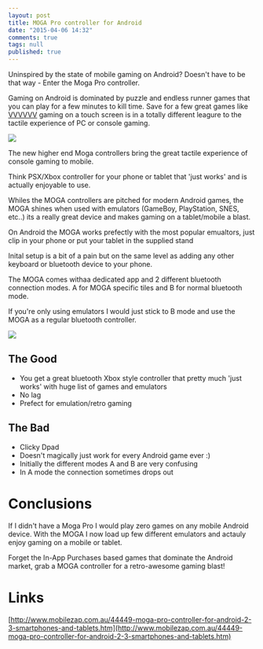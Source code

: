 ```yaml
---
layout: post
title: MOGA Pro controller for Android
date: "2015-04-06 14:32"
comments: true
tags: null
published: true
---
```


Uninspired by the state of mobile gaming on Android? Doesn't have to be that way - Enter the Moga Pro controller.

Gaming on Android is dominated by puzzle and endless runner games that you can play for a few minutes to kill time. Save for a few great games like [VVVVVV](https://play.google.com/store/apps/details?id=air.com.distractionware.vvvvvvmobile&hl=en) gaming on a touch screen is in a totally different leagure to the tactile experience of PC or console gaming.

<!--more-->

![](https://457e801a8dceff4f14fee686917b28b7570650e8.googledrive.com/host/0B3qPjbk9su5uT0pQdVhVYXVUbEk/Blog/moga/IMG_5341.JPG )

The new higher end Moga controllers bring the great tactile experience of console gaming to mobile.

Think PSX/Xbox controller for your phone or tablet that 'just works' and is actually enjoyable to use.

Whiles the MOGA controllers are pitched for modern Android games, the MOGA shines when used with emulators (GameBoy, PlayStation, SNES, etc..) its a really great device and makes gaming on a tablet/mobile a blast.

On Android the MOGA works prefectly with the most popular emualtors, just clip in your phone or put your tablet in the supplied stand

Inital setup is a bit of a pain but on the same level as adding any other keyboard or bluetooth device to your phone.

The MOGA comes withaa dedicated app and 2 different bluetooth connection modes. A for  MOGA specific tiles and B for normal bluetooth mode. 

If you're only using emulators I would just stick to B mode and use the MOGA as a regular bluetooth controller.

![](https://457e801a8dceff4f14fee686917b28b7570650e8.googledrive.com/host/0B3qPjbk9su5uT0pQdVhVYXVUbEk/Blog/moga/IMG_53462.JPG )

## The Good

* You get a great bluetooth Xbox style controller that pretty much 'just works' with huge list of games and emulators 
* No lag
* Prefect for emulation/retro gaming

## The Bad

* Clicky Dpad
* Doesn't magically just work for every Android game ever :)
* Initially the different modes A and B are very confusing
* In A mode the connection sometimes drops out


Conclusions
===

If I didn't have a Moga Pro I would play zero games on any mobile Android device. With the MOGA I now load up few different emulators and actauly enjoy gaming on a mobile or tablet.

Forget the In-App Purchases based games that dominate the Android market, grab a MOGA controller for a retro-awesome gaming blast!

Links
===

[http://www.mobilezap.com.au/44449-moga-pro-controller-for-android-2-3-smartphones-and-tablets.htm](http://www.mobilezap.com.au/44449-moga-pro-controller-for-android-2-3-smartphones-and-tablets.htm)
